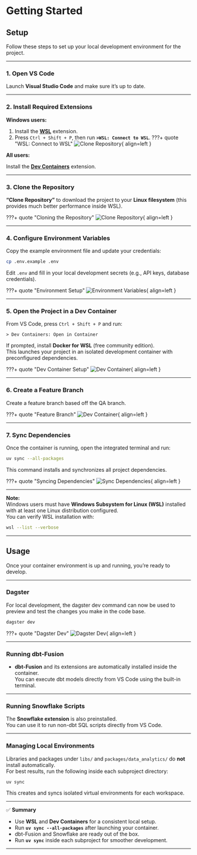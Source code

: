 # Getting Started

## Setup

Follow these steps to set up your local development environment for the project.

---

### 1. Open VS Code

Launch **Visual Studio Code** and make sure it’s up to date.

---

### 2. Install Required Extensions

**Windows users:**

1. Install the [**WSL**](https://marketplace.visualstudio.com/items?itemName=ms-vscode-remote.remote-wsl) extension.  
2. Press `Ctrl + Shift + P`, then run **`>WSL: Connect to WSL`**.
???+ quote "WSL: Connect to WSL"
    ![Clone Repository](../assets/images/usage/1_connect_wsl.gif){ align=left }

**All users:**

Install the [**Dev Containers**](https://marketplace.visualstudio.com/items?itemName=ms-vscode-remote.remote-containers) extension.


---


### 3. Clone the Repository

**“Clone Repository”** to download the project to your **Linux filesystem** (this provides much better performance inside WSL).

???+ quote "Cloning the Repository"
    ![Clone Repository](../assets/images/usage/2_clone_repo.gif){ align=left }

---

### 4. Configure Environment Variables

Copy the example environment file and update your credentials:

```bash
cp .env.example .env
```

Edit `.env` and fill in your local development secrets (e.g., API keys, database credentials).

???+ quote "Environment Setup"
    ![Environment Variables](../assets/images/usage/3_set_env.gif){ align=left }

---

### 5. Open the Project in a Dev Container

From VS Code, press `Ctrl + Shift + P` and run:

```
> Dev Containers: Open in Container
```

If prompted, install **Docker for WSL** (free community edition).  
This launches your project in an isolated development container with preconfigured dependencies.

???+ quote "Dev Container Setup"
    ![Dev Container](../assets/images/usage/4_open_container.gif){ align=left }

---

### 6. Create a Feature Branch

Create a feature branch based off the QA branch.

???+ quote "Feature Branch"
    ![Dev Container](../assets/images/usage/5_create_branch.gif){ align=left }

---

### 7. Sync Dependencies

Once the container is running, open the integrated terminal and run:

```bash
uv sync --all-packages
```

This command installs and synchronizes all project dependencies.

???+ quote "Syncing Dependencies"
    ![Sync Dependencies](../assets/images/usage/6_uv_sync.gif){ align=left }

---

**Note:**  
Windows users must have **Windows Subsystem for Linux (WSL)** installed with at least one Linux distribution configured.  
You can verify WSL installation with:

```bash
wsl --list --verbose
```

---

## Usage

Once your container environment is up and running, you’re ready to develop.

---

### Dagster

For local development, the dagster dev command can now be used to preview and test
the changes you make in the code base.

```bash
dagster dev
```

???+ quote "Dagster Dev"
    ![Dagster Dev](../assets/images/usage/7_dagster_dev.gif){ align=left }

---

### Running dbt-Fusion

- **dbt-Fusion** and its extensions are automatically installed inside the container.  
  You can execute dbt models directly from VS Code using the built-in terminal.

---

### Running Snowflake Scripts

The **Snowflake extension** is also preinstalled.  
You can use it to run non-dbt SQL scripts directly from VS Code.

---

### Managing Local Environments

Libraries and packages under `libs/` and `packages/data_analytics/` do **not** install automatically.  
For best results, run the following inside each subproject directory:

```bash
uv sync
```

This creates and syncs isolated virtual environments for each workspace.

---

✅ **Summary**
- Use **WSL** and **Dev Containers** for a consistent local setup.  
- Run **`uv sync --all-packages`** after launching your container.  
- dbt-Fusion and Snowflake are ready out of the box.  
- Run **`uv sync`** inside each subproject for smoother development.

---